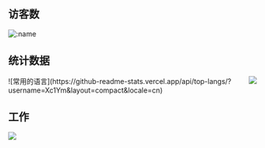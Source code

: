 ## 访客数
![:name](https://count.getloli.com/get/@Xc1Ym??theme=gelbooru-h)

## 统计数据
<img align="right" src="https://github-readme-stats.vercel.app/api?username=Xc1Ym&show_icons=true&hide_title=true" />
![常用的语言](https://github-readme-stats.vercel.app/api/top-langs/?username=Xc1Ym&layout=compact&locale=cn)

## 工作
![](https://img.shields.io/badge/Cyber%20security-Red%20%26%20Blue%20Team-green)
